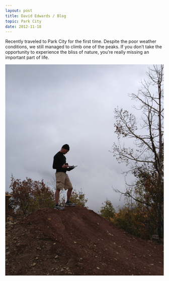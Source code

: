 ```yaml
---
layout: post
title: David Edwards / Blog
topic: Park City
date: 2012-11-18
---
```

Recently traveled to Park City for the first time. Despite the poor weather conditions, we still managed to climb one of the
peaks. If you don’t take the opportunity to experience the bliss of nature, you’re really missing an important part of life.

![Park City](/images/park-city.png "Park City")
